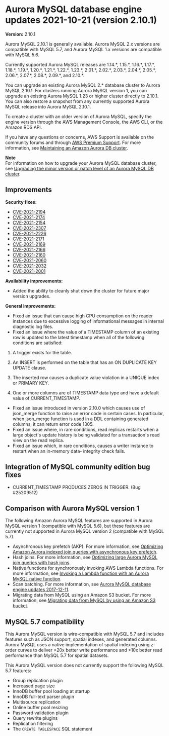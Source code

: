 # Aurora MySQL database engine updates 2021\-10\-21 \(version 2\.10\.1\)<a name="AuroraMySQL.Updates.2101"></a><a name="2101"></a><a name="2.10.1"></a>

 **Version:** 2\.10\.1 

 Aurora MySQL 2\.10\.1 is generally available\. Aurora MySQL 2\.x versions are compatible with MySQL 5\.7, and Aurora MySQL 1\.x versions are compatible with MySQL 5\.6\. 

 Currently supported Aurora MySQL releases are 1\.14\.\*, 1\.15\.\*, 1\.16\.\*, 1\.17\.\*, 1\.18\.\*, 1\.19\.\*, 1\.20\.\*, 1\.21\.\*, 1\.22\.\*, 1\.23\.\*, 2\.01\.\*, 2\.02\.\*, 2\.03\.\*, 2\.04\.\*, 2\.05\.\*, 2\.06\.\*, 2\.07\.\*, 2\.08\.\*, 2\.09\.\*, and 2\.10\.\*\. 

 You can upgrade an existing Aurora MySQL 2\.\* database cluster to Aurora MySQL 2\.10\.1\. For clusters running Aurora MySQL version 1, you can upgrade an existing Aurora MySQL 1\.23 or higher cluster directly to 2\.10\.1\. You can also restore a snapshot from any currently supported Aurora MySQL release into Aurora MySQL 2\.10\.1\. 

 To create a cluster with an older version of Aurora MySQL, specify the engine version through the AWS Management Console, the AWS CLI, or the Amazon RDS API\. 

 If you have any questions or concerns, AWS Support is available on the community forums and through [AWS Premium Support](http://aws.amazon.com/support)\. For more information, see [Maintaining an Amazon Aurora DB cluster](USER_UpgradeDBInstance.Maintenance.md)\. 

**Note**  
 For information on how to upgrade your Aurora MySQL database cluster, see [Upgrading the minor version or patch level of an Aurora MySQL DB cluster](AuroraMySQL.Updates.Patching.md)\. 

## Improvements<a name="AuroraMySQL.Updates.2101.Improvements"></a>

 **Security fixes:** 
+ [CVE\-2021\-2194](https://cve.mitre.org/cgi-bin/cvename.cgi?name=CVE-2021-2194)
+ [CVE\-2021\-2174](https://cve.mitre.org/cgi-bin/cvename.cgi?name=CVE-2021-2174)
+ [CVE\-2021\-2154](https://cve.mitre.org/cgi-bin/cvename.cgi?name=CVE-2021-2154)
+  [CVE\-2021\-2307](https://cve.mitre.org/cgi-bin/cvename.cgi?name=CVE-2021-2307) 
+  [CVE\-2021\-2226](https://cve.mitre.org/cgi-bin/cvename.cgi?name=CVE-2021-2226) 
+  [CVE\-2021\-2171](https://cve.mitre.org/cgi-bin/cvename.cgi?name=CVE-2021-2171) 
+  [CVE\-2021\-2169](https://cve.mitre.org/cgi-bin/cvename.cgi?name=CVE-2021-2169) 
+  [CVE\-2021\-2166](https://cve.mitre.org/cgi-bin/cvename.cgi?name=CVE-2021-2166) 
+  [CVE\-2021\-2160](https://cve.mitre.org/cgi-bin/cvename.cgi?name=CVE-2021-2160) 
+  [CVE\-2021\-2060](https://cve.mitre.org/cgi-bin/cvename.cgi?name=CVE-2021-2060) 
+  [CVE\-2021\-2032](https://cve.mitre.org/cgi-bin/cvename.cgi?name=CVE-2021-2032) 
+  [CVE\-2021\-2001](https://cve.mitre.org/cgi-bin/cvename.cgi?name=CVE-2021-2001) 

 **Availability improvements:** 
+  Added the ability to cleanly shut down the cluster for future major version upgrades\. 

 **General improvements:** 
+  Fixed an issue that can cause high CPU consumption on the reader instances due to excessive logging of informational messages in internal diagnostic log files\. 
+  Fixed an issue where the value of a TIMESTAMP column of an existing row is updated to the latest timestamp when all of the following conditions are satisfied: 

  1. A trigger exists for the table\.

  1. An INSERT is performed on the table that has an ON DUPLICATE KEY UPDATE clause\.

  1. The inserted row causes a duplicate value violation in a UNIQUE index or PRIMARY KEY\.

  1. One or more columns are of TIMESTAMP data type and have a default value of CURRENT\_TIMESTAMP\.
+  Fixed an issue introduced in version 2\.10\.0 which causes use of json\_merge function to raise an error code in certain cases\. In particular, when json\_merge function is used in a DDL containing generated columns, it can return error code 1305\. 
+  Fixed an issue where, in rare conditions, read replicas restarts when a large object's update history is being validated for a transaction's read view on the read replica\. 
+  Fixed an issue which, in rare conditions, causes a writer instance to restart when an in\-memory data\- integrity check fails\. 

## Integration of MySQL community edition bug fixes<a name="AuroraMySQL.Updates.2101.Patches"></a>
+  CURRENT\_TIMESTAMP PRODUCES ZEROS IN TRIGGER\. \(Bug \#25209512\) 

## Comparison with Aurora MySQL version 1<a name="AuroraMySQL.Updates.2101.Compare56"></a>

The following Amazon Aurora MySQL features are supported in Aurora MySQL version 1 \(compatible with MySQL 5\.6\), but these features are currently not supported in Aurora MySQL version 2 \(compatible with MySQL 5\.7\)\.
+ Asynchronous key prefetch \(AKP\)\. For more information, see [Optimizing Amazon Aurora indexed join queries with asynchronous key prefetch](AuroraMySQL.BestPractices.md#Aurora.BestPractices.AKP)\.
+ Hash joins\. For more information, see [Optimizing large Aurora MySQL join queries with hash joins](AuroraMySQL.BestPractices.md#Aurora.BestPractices.HashJoin)\.
+ Native functions for synchronously invoking AWS Lambda functions\. For more information, see [Invoking a Lambda function with an Aurora MySQL native function](AuroraMySQL.Integrating.Lambda.md#AuroraMySQL.Integrating.NativeLambda)\.
+ Scan batching\. For more information, see [Aurora MySQL database engine updates 2017\-12\-11](AuroraMySQL.Updates.20171211.md)\.
+ Migrating data from MySQL using an Amazon S3 bucket\. For more information, see [Migrating data from MySQL by using an Amazon S3 bucket](AuroraMySQL.Migrating.ExtMySQL.md#AuroraMySQL.Migrating.ExtMySQL.S3)\.

## MySQL 5\.7 compatibility<a name="AuroraMySQL.Updates.2101.Compatibility"></a>

This Aurora MySQL version is wire\-compatible with MySQL 5\.7 and includes features such as JSON support, spatial indexes, and generated columns\. Aurora MySQL uses a native implementation of spatial indexing using z\-order curves to deliver >20x better write performance and >10x better read performance than MySQL 5\.7 for spatial datasets\.

This Aurora MySQL version does not currently support the following MySQL 5\.7 features:
+ Group replication plugin
+ Increased page size
+ InnoDB buffer pool loading at startup
+ InnoDB full\-text parser plugin
+ Multisource replication
+ Online buffer pool resizing
+ Password validation plugin
+ Query rewrite plugins
+ Replication filtering
+ The `CREATE TABLESPACE` SQL statement
